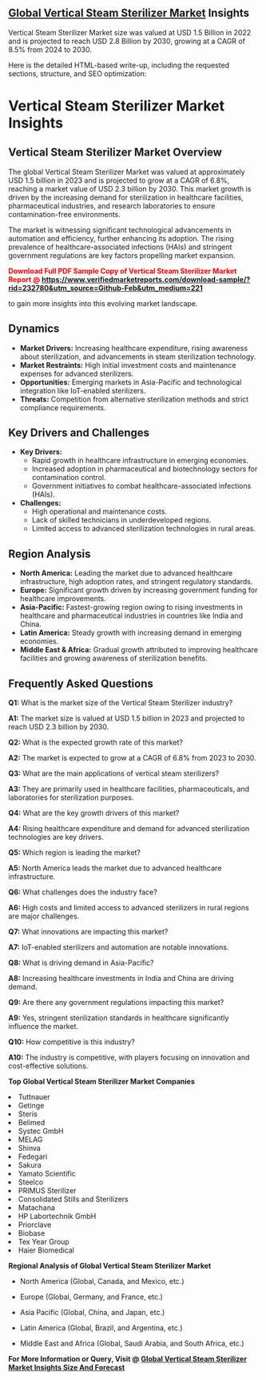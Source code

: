 <h2><a href="https://www.verifiedmarketreports.com/download-sample/?rid=232780&amp;utm_source=Github&amp;utm_medium=221" target="_blank">Global Vertical Steam Sterilizer Market</a> Insights</h2><p>Vertical Steam Sterilizer Market size was valued at USD 1.5 Billion in 2022 and is projected to reach USD 2.8 Billion by 2030, growing at a CAGR of 8.5% from 2024 to 2030.</p><p>Here is the detailed HTML-based write-up, including the requested sections, structure, and SEO optimization:  <!DOCTYPE html> <html lang="en"> <head> <meta charset="UTF-8"> <meta name="viewport" content="width=device-width, initial-scale=1.0"> <meta name="description" content="Explore the Vertical Steam Sterilizer Market Overview, including market size, dynamics, key drivers, challenges, and region analysis. Learn key FAQs about this industry."> <meta name="keywords" content="Vertical Steam Sterilizer Market, Market Size, Industry Analysis, Dynamics, Key Drivers, Challenges, Region Analysis"> <meta name="author" content="Market Insights"> <title>Vertical Steam Sterilizer Market Overview</title> </head> <body> <h1>Vertical Steam Sterilizer Market Insights</h1> <!-- Market Overview Section --> <h2>Vertical Steam Sterilizer Market Overview</h2> <p>The global Vertical Steam Sterilizer Market was valued at approximately USD 1.5 billion in 2023 and is projected to grow at a CAGR of 6.8%, reaching a market value of USD 2.3 billion by 2030. This market growth is driven by the increasing demand for sterilization in healthcare facilities, pharmaceutical industries, and research laboratories to ensure contamination-free environments.</p> <p>The market is witnessing significant technological advancements in automation and efficiency, further enhancing its adoption. The rising prevalence of healthcare-associated infections (HAIs) and stringent government regulations are key factors propelling market expansion. <b><p><span class=""><span style="color: #ff0000;"><strong>Download Full PDF Sample Copy of Vertical Steam Sterilizer Market Report</strong> @ </span><a href="https://www.verifiedmarketreports.com/download-sample/?rid=232780&amp;utm_source=Github-Feb&amp;utm_medium=221" target="_blank">https://www.verifiedmarketreports.com/download-sample/?rid=232780&amp;utm_source=Github-Feb&amp;utm_medium=221</a></span></p></b> to gain more insights into this evolving market landscape.</p> <!-- Dynamics Section --> <h2>Dynamics</h2> <ul> <li><strong>Market Drivers:</strong> Increasing healthcare expenditure, rising awareness about sterilization, and advancements in steam sterilization technology.</li> <li><strong>Market Restraints:</strong> High initial investment costs and maintenance expenses for advanced sterilizers.</li> <li><strong>Opportunities:</strong> Emerging markets in Asia-Pacific and technological integration like IoT-enabled sterilizers.</li> <li><strong>Threats:</strong> Competition from alternative sterilization methods and strict compliance requirements.</li> </ul> <!-- Key Drivers and Challenges Section --> <h2>Key Drivers and Challenges</h2> <ul> <li><strong>Key Drivers:</strong> <ul> <li>Rapid growth in healthcare infrastructure in emerging economies.</li> <li>Increased adoption in pharmaceutical and biotechnology sectors for contamination control.</li> <li>Government initiatives to combat healthcare-associated infections (HAIs).</li> </ul> </li> <li><strong>Challenges:</strong> <ul> <li>High operational and maintenance costs.</li> <li>Lack of skilled technicians in underdeveloped regions.</li> <li>Limited access to advanced sterilization technologies in rural areas.</li> </ul> </li> </ul> <!-- Region Analysis Section --> <h2>Region Analysis</h2> <ul> <li><strong>North America:</strong> Leading the market due to advanced healthcare infrastructure, high adoption rates, and stringent regulatory standards.</li> <li><strong>Europe:</strong> Significant growth driven by increasing government funding for healthcare improvements.</li> <li><strong>Asia-Pacific:</strong> Fastest-growing region owing to rising investments in healthcare and pharmaceutical industries in countries like India and China.</li> <li><strong>Latin America:</strong> Steady growth with increasing demand in emerging economies.</li> <li><strong>Middle East & Africa:</strong> Gradual growth attributed to improving healthcare facilities and growing awareness of sterilization benefits.</li> </ul> <!-- FAQs Section --> <h2>Frequently Asked Questions</h2> <p><strong>Q1:</strong> What is the market size of the Vertical Steam Sterilizer industry?</p> <p><strong>A1:</strong> The market size is valued at USD 1.5 billion in 2023 and projected to reach USD 2.3 billion by 2030.</p> <p><strong>Q2:</strong> What is the expected growth rate of this market?</p> <p><strong>A2:</strong> The market is expected to grow at a CAGR of 6.8% from 2023 to 2030.</p> <p><strong>Q3:</strong> What are the main applications of vertical steam sterilizers?</p> <p><strong>A3:</strong> They are primarily used in healthcare facilities, pharmaceuticals, and laboratories for sterilization purposes.</p> <p><strong>Q4:</strong> What are the key growth drivers of this market?</p> <p><strong>A4:</strong> Rising healthcare expenditure and demand for advanced sterilization technologies are key drivers.</p> <p><strong>Q5:</strong> Which region is leading the market?</p> <p><strong>A5:</strong> North America leads the market due to advanced healthcare infrastructure.</p> <p><strong>Q6:</strong> What challenges does the industry face?</p> <p><strong>A6:</strong> High costs and limited access to advanced sterilizers in rural regions are major challenges.</p> <p><strong>Q7:</strong> What innovations are impacting this market?</p> <p><strong>A7:</strong> IoT-enabled sterilizers and automation are notable innovations.</p> <p><strong>Q8:</strong> What is driving demand in Asia-Pacific?</p> <p><strong>A8:</strong> Increasing healthcare investments in India and China are driving demand.</p> <p><strong>Q9:</strong> Are there any government regulations impacting this market?</p> <p><strong>A9:</strong> Yes, stringent sterilization standards in healthcare significantly influence the market.</p> <p><strong>Q10:</strong> How competitive is this industry?</p> <p><strong>A10:</strong> The industry is competitive, with players focusing on innovation and cost-effective solutions.</p> </body> </html> </p><p><strong>Top Global Vertical Steam Sterilizer Market Companies</strong></p><div data-test-id=""><p><li>Tuttnauer</li><li> Getinge</li><li> Steris</li><li> Belimed</li><li> Systec GmbH</li><li> MELAG</li><li> Shinva</li><li> Fedegari</li><li> Sakura</li><li> Yamato Scientific</li><li> Steelco</li><li> PRIMUS Sterilizer</li><li> Consolidated Stills and Sterilizers</li><li> Matachana</li><li> HP Labortechnik GmbH</li><li> Priorclave</li><li> Biobase</li><li> Tex Year Group</li><li> Haier Biomedical</li></p><div><strong>Regional Analysis of&nbsp;Global Vertical Steam Sterilizer Market</strong></div><ul><li dir="ltr"><p dir="ltr">North America&nbsp;(Global, Canada, and Mexico, etc.)</p></li><li dir="ltr"><p dir="ltr">Europe (Global, Germany, and France, etc.)</p></li><li dir="ltr"><p dir="ltr">Asia Pacific&nbsp;(Global, China, and Japan, etc.)</p></li><li dir="ltr"><p dir="ltr">Latin America&nbsp;(Global, Brazil, and Argentina, etc.)</p></li><li dir="ltr">Middle East and Africa&nbsp;(Global, Saudi Arabia, and South Africa, etc.)</li></ul><p><strong>For More Information or Query, Visit @&nbsp;</strong><strong><a href="https://www.verifiedmarketreports.com/product/vertical-steam-sterilizer-market/?utm_source=Github&amp;utm_medium=221" target="_blank">Global Vertical Steam Sterilizer Market Insights Size And Forecast</a></strong></p></div>

